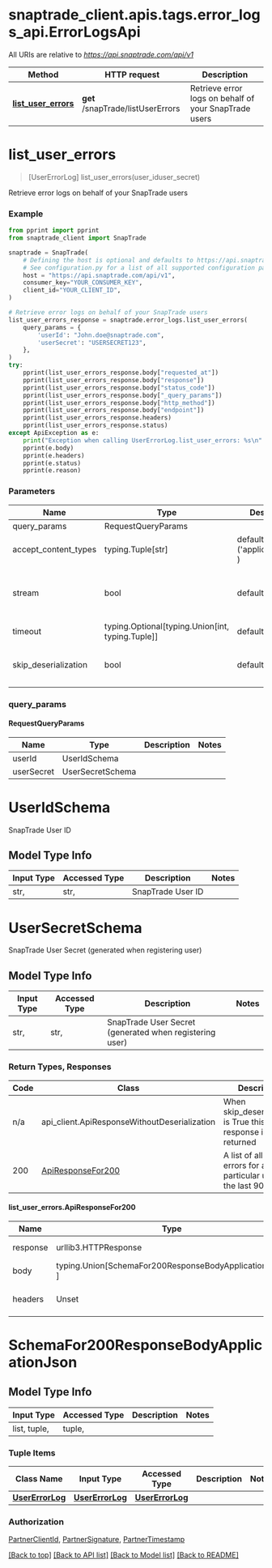 <a name="__pageTop"></a>
# snaptrade_client.apis.tags.error_logs_api.ErrorLogsApi

All URIs are relative to *https://api.snaptrade.com/api/v1*

Method | HTTP request | Description
------------- | ------------- | -------------
[**list_user_errors**](#list_user_errors) | **get** /snapTrade/listUserErrors | Retrieve error logs on behalf of your SnapTrade users

# **list_user_errors**
<a name="list_user_errors"></a>
> [UserErrorLog] list_user_errors(user_iduser_secret)

Retrieve error logs on behalf of your SnapTrade users

### Example

```python
from pprint import pprint
from snaptrade_client import SnapTrade

snaptrade = SnapTrade(
    # Defining the host is optional and defaults to https://api.snaptrade.com/api/v1
    # See configuration.py for a list of all supported configuration parameters.
    host = "https://api.snaptrade.com/api/v1",
    consumer_key="YOUR_CONSUMER_KEY",
    client_id="YOUR_CLIENT_ID",
)

# Retrieve error logs on behalf of your SnapTrade users
list_user_errors_response = snaptrade.error_logs.list_user_errors(
    query_params = {
        'userId': "John.doe@snaptrade.com",
        'userSecret': "USERSECRET123",
    },
)
try:
    pprint(list_user_errors_response.body["requested_at"])
    pprint(list_user_errors_response.body["response"])
    pprint(list_user_errors_response.body["status_code"])
    pprint(list_user_errors_response.body["_query_params"])
    pprint(list_user_errors_response.body["http_method"])
    pprint(list_user_errors_response.body["endpoint"])
    pprint(list_user_errors_response.headers)
    pprint(list_user_errors_response.status)
except ApiException as e:
    print("Exception when calling UserErrorLog.list_user_errors: %s\n" % e)
    pprint(e.body)
    pprint(e.headers)
    pprint(e.status)
    pprint(e.reason)
```
### Parameters

Name | Type | Description  | Notes
------------- | ------------- | ------------- | -------------
query_params | RequestQueryParams | |
accept_content_types | typing.Tuple[str] | default is ('application/json', ) | Tells the server the content type(s) that are accepted by the client
stream | bool | default is False | if True then the response.content will be streamed and loaded from a file like object. When downloading a file, set this to True to force the code to deserialize the content to a FileSchema file
timeout | typing.Optional[typing.Union[int, typing.Tuple]] | default is None | the timeout used by the rest client
skip_deserialization | bool | default is False | when True, headers and body will be unset and an instance of api_client.ApiResponseWithoutDeserialization will be returned

### query_params
#### RequestQueryParams

Name | Type | Description  | Notes
------------- | ------------- | ------------- | -------------
userId | UserIdSchema | | 
userSecret | UserSecretSchema | | 


# UserIdSchema

SnapTrade User ID

## Model Type Info
Input Type | Accessed Type | Description | Notes
------------ | ------------- | ------------- | -------------
str,  | str,  | SnapTrade User ID | 

# UserSecretSchema

SnapTrade User Secret (generated when registering user)

## Model Type Info
Input Type | Accessed Type | Description | Notes
------------ | ------------- | ------------- | -------------
str,  | str,  | SnapTrade User Secret (generated when registering user) | 

### Return Types, Responses

Code | Class | Description
------------- | ------------- | -------------
n/a | api_client.ApiResponseWithoutDeserialization | When skip_deserialization is True this response is returned
200 | [ApiResponseFor200](#list_user_errors.ApiResponseFor200) | A list of all user errors for a particular user in the last 90 days.

#### list_user_errors.ApiResponseFor200
Name | Type | Description  | Notes
------------- | ------------- | ------------- | -------------
response | urllib3.HTTPResponse | Raw response |
body | typing.Union[SchemaFor200ResponseBodyApplicationJson, ] |  |
headers | Unset | headers were not defined |

# SchemaFor200ResponseBodyApplicationJson

## Model Type Info
Input Type | Accessed Type | Description | Notes
------------ | ------------- | ------------- | -------------
list, tuple,  | tuple,  |  | 

### Tuple Items
Class Name | Input Type | Accessed Type | Description | Notes
------------- | ------------- | ------------- | ------------- | -------------
[**UserErrorLog**](../../models/UserErrorLog.md) | [**UserErrorLog**](../../models/UserErrorLog.md) | [**UserErrorLog**](../../models/UserErrorLog.md) |  | 

### Authorization

[PartnerClientId](../../../README.md#PartnerClientId), [PartnerSignature](../../../README.md#PartnerSignature), [PartnerTimestamp](../../../README.md#PartnerTimestamp)

[[Back to top]](#__pageTop) [[Back to API list]](../../../README.md#documentation-for-api-endpoints) [[Back to Model list]](../../../README.md#documentation-for-models) [[Back to README]](../../../README.md)

